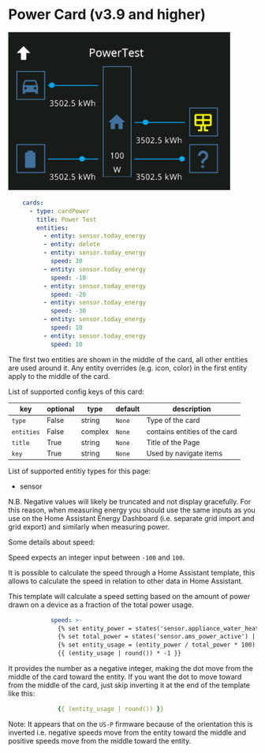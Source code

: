 # Power Card (v3.9 and higher)

![card-power](img/card-power.png)

```yaml
    cards:
      - type: cardPower
        title: Power Test
        entities:
          - entity: sensor.today_energy
          - entity: delete
          - entity: sensor.today_energy
            speed: 30
          - entity: sensor.today_energy
            speed: -10
          - entity: sensor.today_energy
            speed: -20
          - entity: sensor.today_energy
            speed: -30
          - entity: sensor.today_energy
            speed: 10
          - entity: sensor.today_energy
            speed: 10
```

The first two entities are shown in the middle of the card, all other entities are used around it. Any entity overrides (e.g. icon, color) in the first entity apply to the middle of the card.

List of supported config keys of this card:

key | optional | type | default | description
-- | -- | -- | -- | --
`type` | False | string | `None` | Type of the card
`entities` | False | complex | `None` | contains entities of the card
`title` | True | string | `None` | Title of the Page 
`key` | True | string | `None` | Used by navigate items

List of supported entitiy types for this page:

- sensor

N.B. Negative values will likely be truncated and not display gracefully. For this reason, when measuring energy you should use the same inputs as you use on the Home Assistant Energy Dashboard (i.e. separate grid import and grid export) and similarly when measuring power.

Some details about speed:

Speed expects an integer input between `-100` and `100`.

It is possible to calculate the speed through a Home Assistant template, this allows to calculate the speed in relation to other data in Home Assistant.

This template will calculate a speed setting based on the amount of power drawn on a device as a fraction of the total power usage.
```yaml
            speed: >-
              {% set entity_power = states('sensor.appliance_water_heater_power') |float | round(3)%}
              {% set total_power = states('sensor.ams_power_active') | float | round(3) %}
              {% set entity_usage = (entity_power / total_power * 100) | float %}
              {{ (entity_usage | round()) * -1 }}
```
It provides the number as a negative integer, making the dot move from the middle of the card toward the entity. If you want the dot to move toward from the middle of the card, just skip inverting it at the end of the template like this:
```yaml
              {{ (entity_usage | round()) }}
```
Note: It appears that on the `US-P` firmware because of the orientation this is inverted i.e. negative speeds move from the entity toward the middle and positive speeds move from the middle toward the entity.
